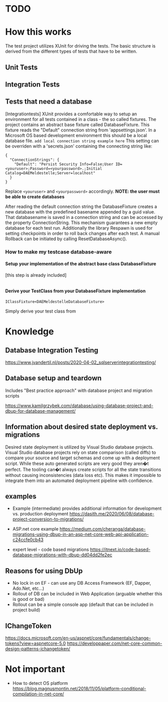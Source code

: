 # TODO

# How this works
The test project utilizes XUnit for driving the tests.
The basic structure is derived from the different types of tests that have to be written.
## Unit Tests

## Integration Tests
 
## Tests that need a database
[Integrationtests]
XUnit provides a comfortable way to setup an environment for all tests contained in a class - the
so called fixtures. The project contains an abstract base fixture called DatabaseFixture. This
fixture reads the "Default" connection string from 'appsettings.json'. In a Microsoft OS based
development environment this should be a local database file.
```add local connection string example here```
This setting can be overriden with a 'secrets.json' containing the connecting string like:
```
{
  "ConnectionStrings": {
    "Default": "Persist Security Info=False;User ID=<youruser>;Password=<yourpassword>.;Initial Catalog=DAEMeldestelle;Server=localhost"
  }
}
```
Replace ```<youruser>``` and ```<yourpassword>``` accordingly. 
**NOTE: the user must be able to create databases**

After reading the default connection string the DatabaseFixture creates a new database with the
predefined basename appended by a guid value. That databasename is saved in a connection string and
can be accessed by the property ConnectionString.
This mechanism guarantees a new empty database for each test run.
Additionally the library Respawn is used for setting checkpoints in order to roll back changes after
each test.
A manual Rollback can be initiated by calling ResetDatabaseAsync().

### How to make my testcase database-aware
#### Setup your implementation of the abstract base class DatabaseFixture
[this step is already included]
```
```

#### Derive your TestClass from your DatabaseFixture implementation
```
IClassFixture<DAEMeldestelleDatabaseFixture>
```
Simply derive your test class from 

# Knowledge 
## Database Integration Testing
https://www.jvandertil.nl/posts/2020-04-02_sqlserverintegrationtesting/

## Database setup and teardown 
Includes "Best practice approach" with database project and migration scripts

https://www.kamilgrzybek.com/database/using-database-project-and-dbup-for-database-management/

## Information about desired state deployment vs. migrations
Desired state deployment is utilized by Visual Studio database projects.
Visual Studio database projects rely on state comparison (called diffs) to compare your source and target schemas and come up with a deployment script.
While these auto generated scripts are very good they aren�t perfect. The tooling can�t always create scripts for all the state transitions without
causing inconsistencies (data loss etc). This makes it impossible to integrate them into an automated deployment pipeline with confidence.

## examples
  * Example (intermediate)
  provides additional information for development vs. production deployment
  https://dasith.me/2020/06/08/database-project-conversion-to-migrations/

  * ASP.net core example
  https://medium.com/cheranga/database-migrations-using-dbup-in-an-asp-net-core-web-api-application-c24ccfe0cb43

  * expert level - code based migrations
  https://itnext.io/code-based-database-migrations-with-dbup-dd04dd2fe2ec

## Reasons for using DbUp
  * No lock in on EF - can use any DB Access Framework (EF, Dapper, Ado.Net, etc...)
  * Rollout of DB can be included in Web Application (arguable whether this is good or bad)
  * Rollout can be a simple console app (default that can be included in project build)


## IChangeToken
https://docs.microsoft.com/en-us/aspnet/core/fundamentals/change-tokens?view=aspnetcore-5.0
https://developpaper.com/net-core-common-design-patterns-ichangetoken/

# Not important 
- How to detect OS platform
https://blog.magnusmontin.net/2018/11/05/platform-conditional-compilation-in-net-core/